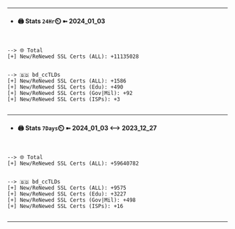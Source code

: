 

---
- #### 🖨️ **Stats** `24Hr`⏲️ ➼ 2024_01_03
```console


--> 🌐 Total
[+] New/ReNewed SSL Certs (ALL): +11135028


--> 🇧🇩 bd_ccTLDs
[+] New/ReNewed SSL Certs (ALL): +1586
[+] New/ReNewed SSL Certs (Edu): +490
[+] New/ReNewed SSL Certs (Gov|Mil): +92
[+] New/ReNewed SSL Certs (ISPs): +3


```

---
- #### 🖨️ **Stats** `7Days`⏲️ ➼ 2024_01_03 <--> 2023_12_27
```console


--> 🌐 Total
[+] New/ReNewed SSL Certs (ALL): +59640782


--> 🇧🇩 bd_ccTLDs
[+] New/ReNewed SSL Certs (ALL): +9575
[+] New/ReNewed SSL Certs (Edu): +3227
[+] New/ReNewed SSL Certs (Gov|Mil): +498
[+] New/ReNewed SSL Certs (ISPs): +16


```

---

